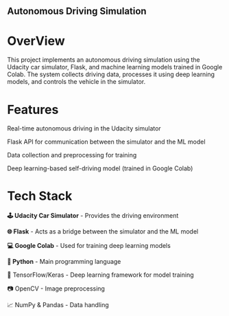 ## Autonomous Driving Simulation
# OverView
This project implements an autonomous driving simulation using the Udacity car simulator, Flask, and machine learning models trained in Google Colab. The system collects driving data, processes it using deep learning models, and controls the vehicle in the simulator.

# Features

Real-time autonomous driving in the Udacity simulator

Flask API for communication between the simulator and the ML model

Data collection and preprocessing for training

Deep learning-based self-driving model (trained in Google Colab)

# Tech Stack

**🕹 Udacity Car Simulator** - Provides the driving environment

**🌐 Flask** - Acts as a bridge between the simulator and the ML model

**💻 Google Colab** - Used for training deep learning models

**🐍 Python** - Main programming language

🔬 TensorFlow/Keras - Deep learning framework for model training

📷 OpenCV - Image preprocessing

📈 NumPy & Pandas - Data handling
